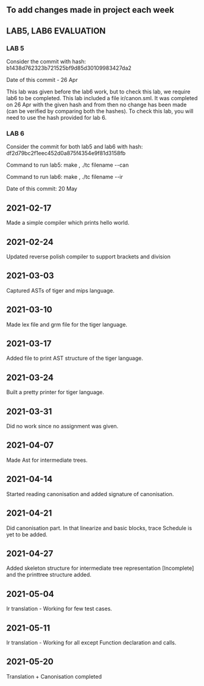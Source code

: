 ## To add changes made in project each week

## LAB5, LAB6 EVALUATION

### LAB 5 

Consider the commit with hash: b1438d762323b721525bf9d85d30109983427da2

Date of this commit - 26 Apr

This lab was given before the lab6 work, but to check this lab, we require lab6 to be completed. This lab included a file ir/canon.sml.
It was completed on 26 Apr with the given hash and from then no change has been made (can be verified by comparing both the hashes). To check this lab, you will need to use the hash provided for lab 6. 

### LAB 6

Consider the commit for both lab5 and lab6 with hash: df2d79bc2f1eec452d0a875f4354e9f81d3158fb

Command to run lab5: make , ./tc filename --can 

Command to run lab6: make , ./tc filename --ir

Date of this commit: 20 May

## 2021-02-17

Made a simple compiler which prints hello world. 

## 2021-02-24

Updated reverse polish compiler to support brackets and division

## 2021-03-03

Captured ASTs of tiger and mips language. 

## 2021-03-10

Made lex file and grm file for the tiger language.

## 2021-03-17

Added file to print AST structure of the tiger language.

## 2021-03-24

Built a pretty printer for tiger language. 

## 2021-03-31

Did no work since no assignment was given.

## 2021-04-07

Made Ast for intermediate trees.

## 2021-04-14

Started reading canonisation and added signature of canonisation.

## 2021-04-21

Did canonisation part. In that linearize and basic blocks, trace Schedule is yet to be added.

## 2021-04-27 

Added skeleton structure for intermediate tree representation \[Incomplete\] and the printtree structure added. 

## 2021-05-04

Ir translation - Working for few test cases. 

## 2021-05-11

Ir translation - Working for all except Function declaration and calls.

## 2021-05-20

Translation + Canonisation completed 

